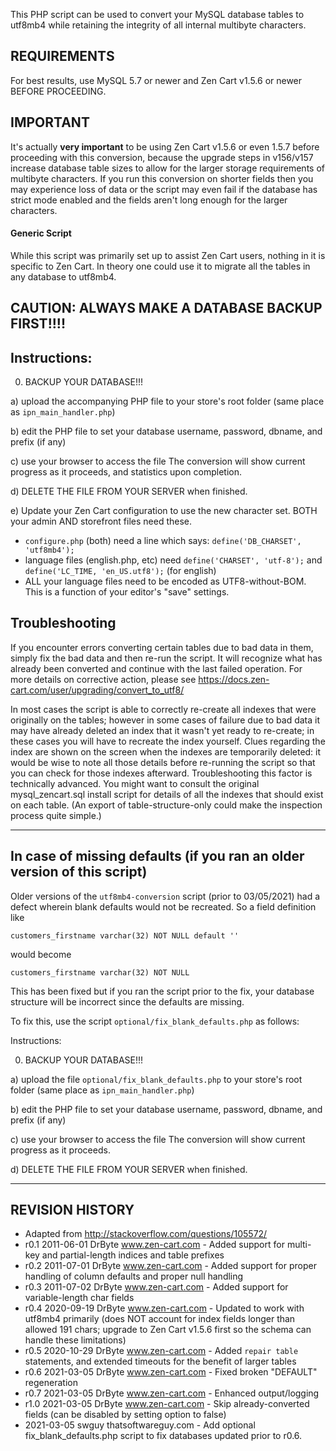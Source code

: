 This PHP script can be used to convert your MySQL database tables to utf8mb4 
while retaining the integrity of all internal multibyte characters. 

## REQUIREMENTS
For best results, use MySQL 5.7 or newer and Zen Cart v1.5.6 or newer BEFORE PROCEEDING.

## IMPORTANT
It's actually **very important** to be using Zen Cart v1.5.6 or even 1.5.7 before proceeding with 
this conversion, because the upgrade steps in v156/v157 increase database table sizes to allow for the 
larger storage requirements of multibyte characters. If you run this conversion on shorter fields then
you may experience loss of data or the script may even fail if the database has strict mode enabled 
and the fields aren't long enough for the larger characters.

#### Generic Script
While this script was primarily set up to assist Zen Cart users, nothing in it is specific to Zen Cart. In theory one could use it to migrate all the tables in any database to utf8mb4.


## CAUTION: ALWAYS MAKE A DATABASE BACKUP FIRST!!!!


## Instructions:

0) BACKUP YOUR DATABASE!!!

a) upload the accompanying PHP file to your store's root folder (same place as `ipn_main_handler.php`)

b) edit the PHP file to set your database username, password, dbname, and prefix (if any)

c) use your browser to access the file 
The conversion will show current progress as it proceeds, and statistics upon completion. 

d) DELETE THE FILE FROM YOUR SERVER when finished.

e) Update your Zen Cart configuration to use the new character set. BOTH your admin AND storefront files need these.
- `configure.php` (both) need a line which says: `define('DB_CHARSET', 'utf8mb4');`
- language files (english.php, etc) need `define('CHARSET', 'utf-8');` and `define('LC_TIME, 'en_US.utf8');` (for english)
- ALL your language files need to be encoded as UTF8-without-BOM. This is a function of your editor's "save" settings.



## Troubleshooting

If you encounter errors converting certain tables due to bad data in them, simply fix the bad data and then re-run the script. It will recognize what has already been converted and continue with the last failed operation.  For more details on corrective action, please see https://docs.zen-cart.com/user/upgrading/convert_to_utf8/

In most cases the script is able to correctly re-create all indexes that were originally on the tables; however in some cases of failure due to bad data it may have already deleted an index that it wasn't yet ready to re-create; in these cases you will have to recreate the index yourself. Clues regarding the index are shown on the screen when the indexes are temporarily deleted: it would be wise to note all those details before re-running the script so that you can check for those indexes afterward. Troubleshooting this factor is technically advanced. You might want to consult the original mysql_zencart.sql install script for details of all the indexes that should exist on each table. (An export of table-structure-only could make the inspection process quite simple.)

----

## In case of missing defaults (if you ran an older version of this script)

Older versions of the `utf8mb4-conversion` script (prior to 03/05/2021) had a defect wherein blank defaults would not be recreated.  So a field definition like 

```
customers_firstname varchar(32) NOT NULL default ''
```

would become

```
customers_firstname varchar(32) NOT NULL
```

This has been fixed but if you ran the script prior to the fix, your database structure will be incorrect since the defaults are missing. 

To fix this, use the script `optional/fix_blank_defaults.php` as follows:

Instructions:

0) BACKUP YOUR DATABASE!!!

a) upload the file `optional/fix_blank_defaults.php` to your store's root folder (same place as `ipn_main_handler.php`)

b) edit the PHP file to set your database username, password, dbname, and prefix (if any)

c) use your browser to access the file The conversion will show current progress as it proceeds. 

d) DELETE THE FILE FROM YOUR SERVER when finished.



----

## REVISION HISTORY
* Adapted from http://stackoverflow.com/questions/105572/
* r0.1 2011-06-01 DrByte www.zen-cart.com - Added support for multi-key and partial-length indices and table prefixes
* r0.2 2011-07-01 DrByte www.zen-cart.com - Added support for proper handling of column defaults and proper null handling
* r0.3 2011-07-02 DrByte www.zen-cart.com - Added support for variable-length char fields
* r0.4 2020-09-19 DrByte www.zen-cart.com - Updated to work with utf8mb4 primarily (does NOT account for index fields longer than allowed 191 chars; upgrade to Zen Cart v1.5.6 first so the schema can handle these limitations)
* r0.5 2020-10-29 DrByte www.zen-cart.com - Added `repair table` statements, and extended timeouts for the benefit of larger tables
* r0.6 2021-03-05 DrByte www.zen-cart.com - Fixed broken "DEFAULT" regeneration
* r0.7 2021-03-05 DrByte www.zen-cart.com - Enhanced output/logging
* r1.0 2021-03-05 DrByte www.zen-cart.com - Skip already-converted fields (can be disabled by setting option to false)
* 2021-03-05 swguy  thatsoftwareguy.com - Add optional fix_blank_defaults.php script to fix databases updated prior to r0.6.

